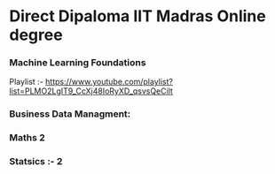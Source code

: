 # Direct Dipaloma IIT Madras Online degree

### Machine Learning Foundations
Playlist :- https://www.youtube.com/playlist?list=PLMO2LgIT9_CcXj48IoRyXD_qsvsQeCilt

### Business Data Managment:

### Maths 2

### Statsics :- 2 
